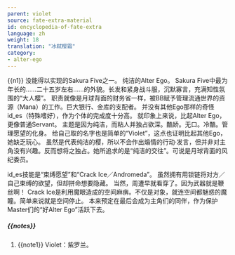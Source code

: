 ```yaml
---
parent: violet
source: fate-extra-material
id: encyclopedia-of-fate-extra
language: zh
weight: 18
translation: "冰弑樱霜"
category:
- alter-ego
---
```


{{n1}}
没能得以实现的Sakura Five之一。
纯洁的Alter Ego。
Sakura Five中最为年长的……二十五岁左右……的外貌。长发和紧身战斗服，沉默寡言，充满知性氛围的“大人樱”。
职责就像是月球背面的财务省一样，被BB赋予管理流通世界的资源（Mana）的工作。巨大银行、金库的支配者。
并没有其他Ego那样的奇怪id_es（特殊嗜好），作为个体的完成度十分高。
就印象上来说，比起Alter Ego，更像普通Servant。
主题是因为纯洁，而粘人并独占欲深。酷娇。无口。冷酷。管理愿望的化身。
给自己取的名字也是简单的“Violet”，这点也证明比起其他Ego，她缺乏玩心。
虽然是代表纯洁的樱，所以不会作出煽情的行动·发言，但并非对主角没有兴趣。反而想将之独占。她所追求的是“纯洁的交往”。可说是月球背面的风纪委员。

id_es技能是“束缚愿望”和“Crack Ice／Andromeda”。
虽然拥有用锁链将对方／自己束缚的欲望，但却拼命想要隐藏。
当然，周遭早就看穿了。因为武器就是鞭丝啊！
Crack Ice是利用魔眼造成的空间麻痹。不仅是对象，就连空间都魅惑的魔瞳。简单来说就是空间停止。
本来预定在最后会成为主角们的同伴，作为保护Master们的“好Alter Ego”活跃下去。

##### {{notes}}

1. {{note1}} Violet：紫罗兰。
